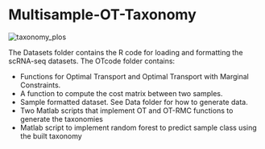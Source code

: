 # Multisample-OT-Taxonomy
![taxonomy_plos](https://github.com/user-attachments/assets/3b94b0ba-b83b-46db-89bb-c56cabc2a5b2)

The Datasets folder contains the R code for loading and formatting the scRNA-seq datasets.
The OTcode folder contains:
* Functions for Optimal Transport and Optimal Transport with Marginal Constraints.  
* A function to compute the cost matrix between two samples.
* Sample formatted dataset. See Data folder for how to generate data. 
* Two Matlab scripts that implement OT and OT-RMC functions to generate the taxonomies
* Matlab script to implement random forest to predict sample class using the built taxonomy

